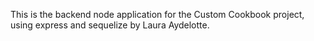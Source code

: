 This is the backend node application for the Custom Cookbook project, using express and sequelize by Laura Aydelotte.
